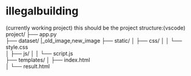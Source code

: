 # illegalbuilding
(currently working project)
this should be the project structure:(vscode)
project/
    ├── app.py                   
    ├── dataset/
            |_old_image,new_image
    ├── static/
    │   ├── css/
    │   │    └── style.css        
    │   ├── js/
    │   │    └── script.js       
    ├── templates/
    │   ├── index.html            
    │   └── result.html           
